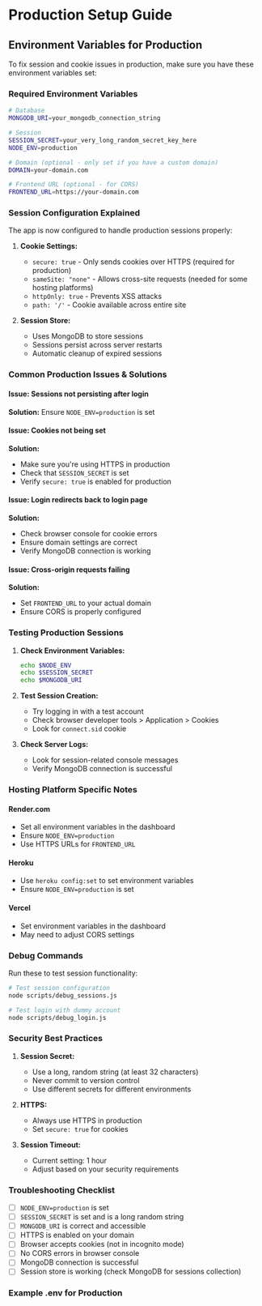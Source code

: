 # Production Setup Guide

## Environment Variables for Production

To fix session and cookie issues in production, make sure you have these environment variables set:

### Required Environment Variables

```bash
# Database
MONGODB_URI=your_mongodb_connection_string

# Session
SESSION_SECRET=your_very_long_random_secret_key_here
NODE_ENV=production

# Domain (optional - only set if you have a custom domain)
DOMAIN=your-domain.com

# Frontend URL (optional - for CORS)
FRONTEND_URL=https://your-domain.com
```

### Session Configuration Explained

The app is now configured to handle production sessions properly:

1. **Cookie Settings:**
   - `secure: true` - Only sends cookies over HTTPS (required for production)
   - `sameSite: "none"` - Allows cross-site requests (needed for some hosting platforms)
   - `httpOnly: true` - Prevents XSS attacks
   - `path: '/'` - Cookie available across entire site

2. **Session Store:**
   - Uses MongoDB to store sessions
   - Sessions persist across server restarts
   - Automatic cleanup of expired sessions

### Common Production Issues & Solutions

#### Issue: Sessions not persisting after login
**Solution:** Ensure `NODE_ENV=production` is set

#### Issue: Cookies not being set
**Solution:** 
- Make sure you're using HTTPS in production
- Check that `SESSION_SECRET` is set
- Verify `secure: true` is enabled for production

#### Issue: Login redirects back to login page
**Solution:**
- Check browser console for cookie errors
- Ensure domain settings are correct
- Verify MongoDB connection is working

#### Issue: Cross-origin requests failing
**Solution:**
- Set `FRONTEND_URL` to your actual domain
- Ensure CORS is properly configured

### Testing Production Sessions

1. **Check Environment Variables:**
   ```bash
   echo $NODE_ENV
   echo $SESSION_SECRET
   echo $MONGODB_URI
   ```

2. **Test Session Creation:**
   - Try logging in with a test account
   - Check browser developer tools > Application > Cookies
   - Look for `connect.sid` cookie

3. **Check Server Logs:**
   - Look for session-related console messages
   - Verify MongoDB connection is successful

### Hosting Platform Specific Notes

#### Render.com
- Set all environment variables in the dashboard
- Ensure `NODE_ENV=production`
- Use HTTPS URLs for `FRONTEND_URL`

#### Heroku
- Use `heroku config:set` to set environment variables
- Ensure `NODE_ENV=production` is set

#### Vercel
- Set environment variables in the dashboard
- May need to adjust CORS settings

### Debug Commands

Run these to test session functionality:

```bash
# Test session configuration
node scripts/debug_sessions.js

# Test login with dummy account
node scripts/debug_login.js
```

### Security Best Practices

1. **Session Secret:**
   - Use a long, random string (at least 32 characters)
   - Never commit to version control
   - Use different secrets for different environments

2. **HTTPS:**
   - Always use HTTPS in production
   - Set `secure: true` for cookies

3. **Session Timeout:**
   - Current setting: 1 hour
   - Adjust based on your security requirements

### Troubleshooting Checklist

- [ ] `NODE_ENV=production` is set
- [ ] `SESSION_SECRET` is set and is a long random string
- [ ] `MONGODB_URI` is correct and accessible
- [ ] HTTPS is enabled on your domain
- [ ] Browser accepts cookies (not in incognito mode)
- [ ] No CORS errors in browser console
- [ ] MongoDB connection is successful
- [ ] Session store is working (check MongoDB for sessions collection)

### Example .env for Production

